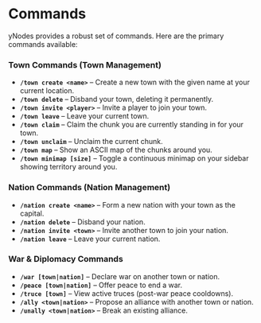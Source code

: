 
# Commands

yNodes provides a robust set of commands. Here are the primary commands available:

### Town Commands (Town Management)

- **`/town create <name>`** – Create a new town with the given name at your current location.
- **`/town delete`** – Disband your town, deleting it permanently.
- **`/town invite <player>`** – Invite a player to join your town.
- **`/town leave`** – Leave your current town.
- **`/town claim`** – Claim the chunk you are currently standing in for your town.
- **`/town unclaim`** – Unclaim the current chunk.
- **`/town map`** – Show an ASCII map of the chunks around you.
- **`/town minimap [size]`** – Toggle a continuous minimap on your sidebar showing territory around you.

### Nation Commands (Nation Management)

- **`/nation create <name>`** – Form a new nation with your town as the capital.
- **`/nation delete`** – Disband your nation.
- **`/nation invite <town>`** – Invite another town to join your nation.
- **`/nation leave`** – Leave your current nation.

### War & Diplomacy Commands

- **`/war [town|nation]`** – Declare war on another town or nation.
- **`/peace [town|nation]`** – Offer peace to end a war.
- **`/truce [town]`** – View active truces (post-war peace cooldowns).
- **`/ally <town|nation>`** – Propose an alliance with another town or nation.
- **`/unally <town|nation>`** – Break an existing alliance.

